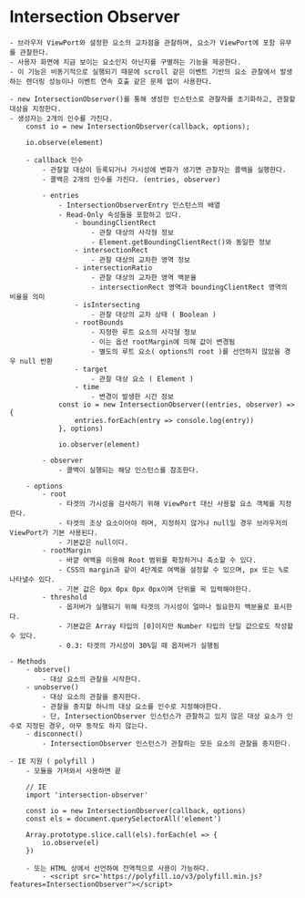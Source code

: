 # Intersection Observer
    - 브라우저 ViewPort와 설정한 요소의 교차점을 관찰하며, 요소가 ViewPort에 포함 유무를 관찰한다.
    - 사용자 화면에 지금 보이는 요소인지 아닌지를 구별하는 기능을 제공한다.
    - 이 기능은 비동기적으로 실행되기 때문에 scroll 같은 이벤트 기반의 요소 관찰에서 발생하는 렌더링 성능이나 이벤트 연속 호출 같은 문제 없이 사용한다.

    - new IntersectionObserver()를 통해 생성한 인스턴스로 관찰자를 초기화하고, 관찰할 대상을 지정한다.
    - 생성자는 2개의 인수를 가진다.
        const io = new IntersectionObserver(callback, options);

        io.observe(element)

        - callback 인수
            - 관찰할 대상이 등록되거나 가시성에 변화가 생기면 관찰자는 콜백을 실행한다.
            - 콜백은 2개의 인수를 가진다. (entries, observer)

            - entries
                - IntersectionObserverEntry 인스턴스의 배열
                - Read-Only 속성들을 포함하고 있다.
                    - boundingClientRect
                        - 관찰 대상의 사각형 정보
                        - Element.getBoundingClientRect()와 동일한 정보
                    - intersectionRect
                        - 관찰 대상의 교차한 영역 정보
                    - intersectionRatio
                        - 관찰 대상의 교차한 영역 백분율
                        - intersectionRect 영역과 boundingClientRect 영역의 비율을 의미
                    - isIntersecting
                        - 관찰 대상의 교차 상태 ( Boolean )
                    - rootBounds
                        - 지정한 루트 요소의 사각형 정보
                        - 이는 옵션 rootMargin에 의해 값이 변경됨
                        - 별도의 루트 요소( options의 root )를 선언하지 않았을 경우 null 반환
                    - target
                        - 관찰 대상 요소 ( Element )
                    - time
                        - 변경이 발생한 시간 정보
                const io = new IntersectionObserver((entries, observer) => {
                    entries.forEach(entry => console.log(entry))
                }, options)

                io.observer(element)

            - observer
                - 콜백이 실행되는 해당 인스턴스를 참조한다.
        
        - options
            - root
                - 타겟의 가시성을 검사하기 위해 ViewPort 대신 사용할 요소 객체를 지정한다.
                - 타겟의 조상 요소이어야 하며, 지정하지 않거나 null일 경우 브라우저의 ViewPort가 기본 사용된다.
                - 기본값은 null이다.
            - rootMargin
                - 바깥 여백을 이용해 Root 범위를 확장하거나 축소할 수 있다.
                - CSS의 margin과 같이 4단계로 여백을 설정할 수 있으며, px 또는 %로 나타낼수 있다.
                - 기본 값은 0px 0px 0px 0px이며 단위를 꼭 입력해야한다.
            - threshold
                - 옵저버가 실행되기 위해 타겟의 가시성이 얼마나 필요한지 백분율로 표시한다.
                - 기본값은 Array 타입의 [0]이지만 Number 타입의 단일 값으로도 작성할 수 있다.
                - 0.3: 타겟의 가시성이 30%일 때 옵저버가 실행됨

    - Methods
        - observe()
            - 대상 요소의 관찰을 시작한다.
        - unobserve()
            - 대상 요소의 관찰을 중지한다.
            - 관찰을 중지할 하나의 대상 요소를 인수로 지정해야한다.
            - 단, IntersectionObserver 인스턴스가 관찰하고 있지 않은 대상 요소가 인수로 지정된 경우, 아무 동작도 하지 않는다.
        - disconnect()
            - IntersectionObserver 인스턴스가 관찰하는 모든 요소의 관찰을 중지한다.
    
    - IE 지원 ( polyfill )
        - 모듈을 가져와서 사용하면 끝
        
        // IE
        import 'intersection-observer'

        const io = new IntersectionObserver(callback, options)
        const els = document.querySelectorAll('element')

        Array.prototype.slice.call(els).forEach(el => {
            io.observe(el)
        })

        - 또는 HTML 상에서 선언하여 전역적으로 사용이 가능하다.
            - <script src='https://polyfill.io/v3/polyfill.min.js?features=IntersectionObserver"></script>